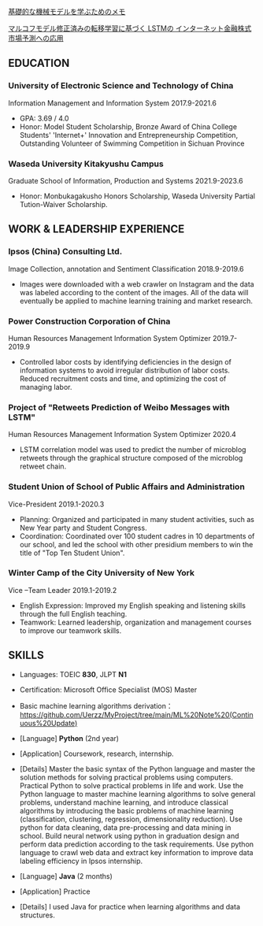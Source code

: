 [基礎的な機械モデルを学ぶためのメモ](https://github.com/Uerzz/MyProject/tree/main/MLnote)

[マルコフモデル修正済みの転移学習に基づく LSTMの インターネット金融株式市場予測への応用](https://github.com/Uerzz/MyProject/blob/main/%E3%83%9E%E3%83%AB%E3%82%B3%E3%83%95%E3%83%A2%E3%83%87%E3%83%AB%E4%BF%AE%E6%AD%A3%E6%B8%88%E3%81%BF%E3%81%AE%E8%BB%A2%E7%A7%BB%E5%AD%A6%E7%BF%92%E3%81%AB%E5%9F%BA%E3%81%A5%E3%81%8F%20LSTM%E3%81%AE%20%E3%82%A4%E3%83%B3%E3%82%BF%E3%83%BC%E3%83%8D%E3%83%83%E3%83%88%E9%87%91%E8%9E%8D%E6%A0%AA%E5%BC%8F%E5%B8%82%E5%A0%B4%E4%BA%88%E6%B8%AC%E3%81%B8%E3%81%AE%E5%BF%9C%E7%94%A8.pdf)

## EDUCATION

### University of Electronic Science and Technology of China

Information Management and Information System 2017.9-2021.6

-   GPA: 3.69 / 4.0
-   Honor: Model Student Scholarship, Bronze Award of China College Students' 'Internet+' Innovation and Entrepreneurship Competition, Outstanding Volunteer of Swimming Competition in Sichuan Province

### Waseda University Kitakyushu Campus

Graduate School of Information, Production and Systems 2021.9-2023.6

-   Honor: Monbukagakusho Honors Scholarship, Waseda University Partial Tution-Waiver Scholarship.

## WORK & LEADERSHIP EXPERIENCE

### Ipsos (China) Consulting Ltd.

Image Collection, annotation and Sentiment Classification	2018.9-2019.6

-   Images were downloaded with a web crawler on Instagram and the data was labeled according to the content of the images. All of the data will eventually be applied to machine learning training and market research.

### Power Construction Corporation of China

Human Resources Management Information System Optimizer	2019.7-2019.9

-   Controlled labor costs by identifying deficiencies in the design of information systems to avoid irregular distribution of labor costs. Reduced recruitment costs and time, and optimizing the cost of managing labor.

### Project of "Retweets Prediction of Weibo Messages with LSTM"

Human Resources Management Information System Optimizer	2020.4

-   LSTM correlation model was used to predict the number of microblog retweets through the graphical structure composed of the microblog retweet chain.

### Student Union of School of Public Affairs and Administration

Vice-President	2019.1-2020.3

-   Planning: Organized and participated in many student activities, such as New Year party and Student Congress.
-   Coordination: Coordinated over 100 student cadres in 10 departments of our school, and led the school with other presidium members to win the title of "Top Ten Student Union".

### Winter Camp of the City University of New York

Vice –Team Leader	2019.1-2019.2

-   English Expression: Improved my English speaking and listening skills through the full English teaching.
-   Teamwork: Learned leadership, organization and management courses to improve our teamwork skills.

## SKILLS

-   Languages: TOEIC **830**, JLPT **N1**
-   Certification: Microsoft Office Specialist (MOS) Master
-   Basic machine learning algorithms derivation：https://github.com/Uerzz/MyProject/tree/main/ML%20Note%20(Continuous%20Update)



-   [Language] **Python** (2nd year)
-   [Application] Coursework, research, internship.
-   [Details] Master the basic syntax of the Python language and master the solution methods for solving practical problems using computers. Practical Python to solve practical problems in life and work.
    Use the Python language to master machine learning algorithms to solve general problems, understand machine learning, and introduce classical algorithms by introducing the basic problems of machine learning (classification, clustering, regression, dimensionality reduction).
    Use python for data cleaning, data pre-processing and data mining in school.
    Build neural network using python in graduation design and perform data prediction according to the task requirements.
    Use python language to crawl web data and extract key information to improve data labeling efficiency in Ipsos internship. 



-   [Language] **Java** (2 months)
-   [Application] Practice
-   [Details] I used Java for practice when learning algorithms and data structures.

